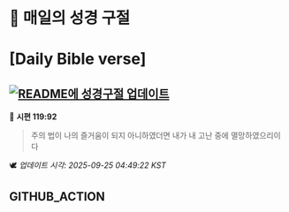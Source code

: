 # 🙏 매일의 성경 구절
# [Daily Bible verse]
## [![README에 성경구절 업데이트](https://github.com/DONGSUKA/first_test/actions/workflows/update-readme-bible.yml/badge.svg)](https://github.com/DONGSUKA/first_test/actions/workflows/update-readme-bible.yml)
<!-- START_BIBLE_VERSE -->
📖 **시편 119:92**
> 주의 법이 나의 즐거움이 되지 아니하였더면 내가 내 고난 중에 멸망하였으리이다

🕊️ _업데이트 시각: 2025-09-25 04:49:22 KST_
  <!-- END_BIBLE_VERSE -->
## GITHUB_ACTION
